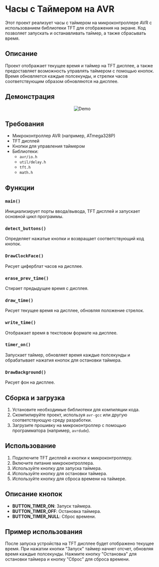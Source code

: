 # Часы с Таймером на AVR

Этот проект реализует часы с таймером на микроконтроллере AVR с использованием библиотеки TFT для отображения на экране. Код позволяет запускать и останавливать таймер, а также сбрасывать время.


## Описание

Проект отображает текущее время и таймер на TFT дисплее, а также предоставляет возможность управлять таймером с помощью кнопок. Время обновляется каждые полсекунды, и стрелки часов соответствующим образом обновляются на дисплее.

## Демонстрация

<p align="center">
  <img src="Demo/timer.gif" alt="Demo">
</p>

## Требования

- Микроконтроллер AVR (например, ATmega328P)
- TFT дисплей
- Кнопки для управления таймером
- Библиотеки:
  - `avr/io.h`
  - `util/delay.h`
  - `tft.h`
  - `math.h`

## Функции

### `main()`

Инициализирует порты ввода/вывода, TFT дисплей и запускает основной цикл программы.

### `detect_buttons()`

Определяет нажатые кнопки и возвращает соответствующий код кнопок.

### `DrawClockFace()`

Рисует циферблат часов на дисплее.

### `erase_prev_time()`

Стирает предыдущее время с дисплея.

### `draw_time()`

Рисует текущее время на дисплее, обновляя положение стрелок.

### `write_time()`

Отображает время в текстовом формате на дисплее.

### `timer_on()`

Запускает таймер, обновляет время каждые полсекунды и обрабатывает нажатия кнопок для остановки таймера.

### `DrawBackground()`

Рисует фон на дисплее.

## Сборка и загрузка

1. Установите необходимые библиотеки для компиляции кода.
2. Скомпилируйте проект, используя `avr-gcc` или другую соответствующую среду разработки.
3. Загрузите прошивку на микроконтроллер с помощью программатора (например, `avrdude`).

## Использование

1. Подключите TFT дисплей и кнопки к микроконтроллеру.
2. Включите питание микроконтроллера.
3. Используйте кнопку для запуска таймера.
4. Используйте кнопку для остановки таймера.
5. Используйте кнопку для сброса времени на таймере.

## Описание кнопок

- **BUTTON_TIMER_ON**: Запуск таймера.
- **BUTTON_TIMER_OFF**: Остановка таймера.
- **BUTTON_TIMER_NULL**: Сброс времени.

## Пример использования

После запуска устройства на TFT дисплее будет отображено текущее время. При нажатии кнопки "Запуск" таймер начнет отсчет, обновляя время каждые полсекунды. Нажмите кнопку "Остановка" для остановки таймера и кнопку "Сброс" для сброса времени.

